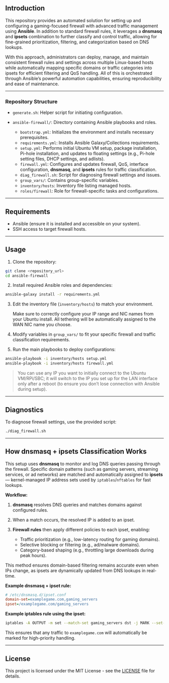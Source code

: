 ## Introduction

This repository provides an automated solution for setting up and configuring a gaming-focused firewall with advanced traffic management using **Ansible**. In addition to standard firewall rules, it leverages a **dnsmasq** and **ipsets** combination to further classify and control traffic, allowing for fine-grained prioritization, filtering, and categorization based on DNS lookups.

With this approach, administrators can deploy, manage, and maintain consistent firewall rules and settings across multiple Linux-based hosts while automatically mapping specific domains or traffic categories into ipsets for efficient filtering and QoS handling. All of this is orchestrated through Ansible’s powerful automation capabilities, ensuring reproducibility and ease of maintenance.

---

### Repository Structure

* `generate.sh`: Helper script for initiating configuration.
* `ansible-firewall/`: Directory containing Ansible playbooks and roles.

  * `bootstrap.yml`: Initializes the environment and installs necessary prerequisites.
  * `requirements.yml`: Installs Ansible Galaxy/Collections requirements.
  * `setup.yml`: Performs initial Ubuntu VM setup, package installation, Pi-hole installation, and updates to floating settings (e.g., Pi-hole setting files, DHCP settings, and adlists).
  * `firewall.yml`: Configures and updates firewall, QoS, interface configuration, **dnsmasq**, and **ipsets** rules for traffic classification.
  * `diag_firewall.sh`: Script for diagnosing firewall settings and issues.
  * `group_vars/`: Contains group-specific variables.
  * `inventory/hosts`: Inventory file listing managed hosts.
  * `roles/firewall`: Role for firewall-specific tasks and configurations.

---

## Requirements

* Ansible (ensure it is installed and accessible on your system).
* SSH access to target firewall hosts.

---

## Usage

1. Clone the repository:

```bash
git clone <repository_url>
cd ansible-firewall
```

2. Install required Ansible roles and dependencies:

```bash
ansible-galaxy install -r requirements.yml
```

3. Edit the inventory file (`inventory/hosts`) to match your environment.

   Make sure to correctly configure your IP range and NIC names from your Ubuntu install.
   All tethering will be automatically assigned to the WAN NIC name you choose.

4. Modify variables in `group_vars/` to fit your specific firewall and traffic classification requirements.

5. Run the main playbooks to deploy configurations:

```bash
ansible-playbook -i inventory/hosts setup.yml
ansible-playbook -i inventory/hosts firewall.yml
```

> You can use any IP you want to initially connect to the Ubuntu VM/RPi/SBC; it will switch to the IP you set up for the LAN interface only after a reboot (to ensure you don’t lose connection with Ansible during setup).

---

## Diagnostics

To diagnose firewall settings, use the provided script:

```bash
./diag_firewall.sh
```

---

## How dnsmasq + ipsets Classification Works

This setup uses **dnsmasq** to monitor and log DNS queries passing through the firewall. Specific domain patterns (such as gaming servers, streaming services, or ad networks) are matched and automatically assigned to **ipsets** — kernel-managed IP address sets used by `iptables`/`nftables` for fast lookups.

**Workflow:**

1. **dnsmasq** resolves DNS queries and matches domains against configured rules.
2. When a match occurs, the resolved IP is added to an ipset.
3. **Firewall rules** then apply different policies to each ipset, enabling:

   * Traffic prioritization (e.g., low-latency routing for gaming domains).
   * Selective blocking or filtering (e.g., ad/malware domains).
   * Category-based shaping (e.g., throttling large downloads during peak hours).

This method ensures domain-based filtering remains accurate even when IPs change, as ipsets are dynamically updated from DNS lookups in real-time.

**Example dnsmasq + ipset rule:**

```ini
# /etc/dnsmasq.d/ipset.conf
domain-set=examplegame.com,gaming_servers
ipset=/examplegame.com/gaming_servers
```

**Example iptables rule using the ipset:**

```bash
iptables -A OUTPUT -m set --match-set gaming_servers dst -j MARK --set-mark 10
```

This ensures that any traffic to `examplegame.com` will automatically be marked for high-priority handling.

---

## License

This project is licensed under the MIT License - see the [LICENSE](LICENSE) file for details.
